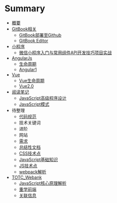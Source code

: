 # Summary

* [概要](README.md)
* [GitBook相关](gitbookxiang-guan.md)
  * [GitBook部署至Github](gitbookbu-shu-zhi-github.md)
  * [GitBook Editor](gitbook-editor.md)
* [小程序](xiao-cheng-xu.md)
  * [微信小程序入门与常用组件API开发技巧项目实战](xiao-cheng-xu/wei-xin-xiao-cheng-xu-ru-men-yu-chang-yong-zu-jian-api-kai-fa-ji-qiao-xiang-mu-shi-zhan.md)
* [AngularJs](angularjs.md)
  * [生命周期](angularjs/sheng-ming-zhou-qi.md)
  * [Angular1](angularjs/angular1.md)
* [Vue](vue.md)
  * [Vue生命周期](vue/vuesheng-ming-zhou-qi.md)
  * [Vue2.0](vue/vue20.md)
* [阅读笔记](yue-du-bi-ji.md)
  * [JavaScript高级程序设计](yue-du-bi-ji/javascriptgao-ji-cheng-xu-she-ji.md)
  * [JavaScript模式](yue-du-bi-ji/javascriptmo-shi.md)
* 待整理
  * [代码规范](dai-ma-gui-fan.md)
  * 技术关键词
  * 进阶
  * 网站
  * [需求](xu-qiu.md)
  * [总结性文档](zong-jie-xing-wen-dang.md)
  * [CSS技术点](cssji-zhu-dian.md)
  * [JavaScript基础知识](javascriptji-chu-zhi-shi.md)
  * [JS技术点](jsji-zhu-dian.md)
  * [webpack解析](webpackjie-xi.md)
* [TOTC\_Webank](totcwebank.md)
  * [JavaScript核心原理解析](javascripthe-xin-yuan-li-jie-xi.md)
  * [重学前端](zhong-xue-qian-duan.md)
  * [关联信息](guan-lian-xin-xi.md)

